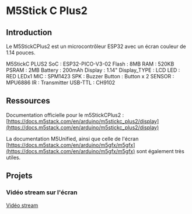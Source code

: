# M5Stick C Plus2

## Introduction

Le M5StickCPlus2 est un microcontrôleur ESP32 avec un écran couleur de 1.14 pouces. 

M5StickC PLUS2
SoC : ESP32-PICO-V3-02
Flash : 8MB
RAM : 520KB
PSRAM : 2MB
Battery : 200mAh
Display : 1.14"
Display_TYPE : LCD
LED : RED LEDx1
MIC : SPM1423
SPK : Buzzer
Button : Button x 2
SENSOR : MPU6886
IR : Transmitter
USB-TTL : CH9102

## Ressources

Documentation officielle pour le m5StickCPlus2 : [https://docs.m5stack.com/en/arduino/m5stickc_plus2/display](https://docs.m5stack.com/en/arduino/m5stickc_plus2/display)

La documentation M5Unified, ainsi que celle de l'écran [https://docs.m5stack.com/en/arduino/m5gfx/m5gfx](https://docs.m5stack.com/en/arduino/m5gfx/m5gfx) sont également très utiles.

## Projets

### Vidéo stream sur l'écran

[Vidéo stream](./video_stream/README.md)

